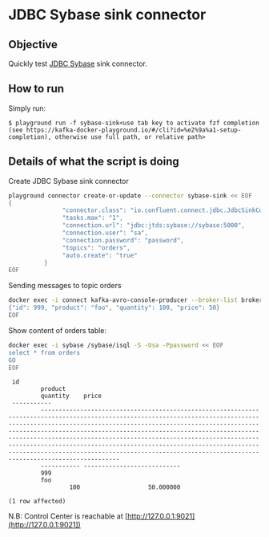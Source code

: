 # JDBC Sybase sink connector

## Objective

Quickly test [JDBC Sybase](https://docs.confluent.io/current/connect/kafka-connect-jdbc/sink-connector/index.html#kconnect-long-jdbc-sink-connector) sink connector.


## How to run

Simply run:

```
$ playground run -f sybase-sink<use tab key to activate fzf completion (see https://kafka-docker-playground.io/#/cli?id=%e2%9a%a1-setup-completion), otherwise use full path, or relative path>
```

## Details of what the script is doing

Create JDBC Sybase sink connector

```bash
playground connector create-or-update --connector sybase-sink << EOF
{
               "connector.class": "io.confluent.connect.jdbc.JdbcSinkConnector",
               "tasks.max": "1",
               "connection.url": "jdbc:jtds:sybase://sybase:5000",
               "connection.user": "sa",
               "connection.password": "password",
               "topics": "orders",
               "auto.create": "true"
          }
EOF
````

Sending messages to topic orders

```bash
docker exec -i connect kafka-avro-console-producer --broker-list broker:9092 --property schema.registry.url=http://schema-registry:8081 --topic orders --property value.schema='{"type":"record","name":"myrecord","fields":[{"name":"id","type":"int"},{"name":"product", "type": "string"}, {"name":"quantity", "type": "int"}, {"name":"price","type": "float"}]}' << EOF
{"id": 999, "product": "foo", "quantity": 100, "price": 50}
EOF
```

Show content of orders table:

```bash
docker exec -i sybase /sybase/isql -S -Usa -Ppassword << EOF
select * from orders
GO
EOF
```

```
 id         
         product                                                                                                                                                                                                                                                                                                                                                                                                                                                                                                                         
         quantity    price                       
 -----------
         --------------------------------------------------------------------------------------------------------------------------------------------------------------------------------------------------------------------------------------------------------------------------------------------------------------------------------------------------------------------------------------------------------------------------------------------------------------------------------------------------------------------------------
         ----------- --------------------------- 
         999
         foo                                                                                                                                                                                                                                                                                                                                                                                                                                                                                                                             
                 100                   50.000000 

(1 row affected)
```

N.B: Control Center is reachable at [http://127.0.0.1:9021](http://127.0.0.1:9021])
